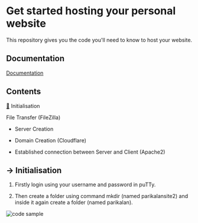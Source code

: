 
# Get started hosting your personal website 

This repository gives you the code you'll need to know to host your website.


## Documentation

[Documentation](https://1drv.ms/w/s!AqhFoBZNVhLmpSGRRscttYDVF1Wb)


## Contents

[🔗](#--initialisation) Initialisation

File Transfer (FileZilla)

- Server Creation

- Domain Creation (Cloudflare)

- Established connection between Server and Client (Apache2)


## -> Initialisation

1) Firstly login using your username and password in puTTy. 

2) Then create a folder using command mkdir (named parikalansite2) and inside it again create a folder (named parikalan). 

 	 
    
![code sample](https://github.com/mr-robot369/hosting/tree/main/code%20samples/image1.png?raw=true)

